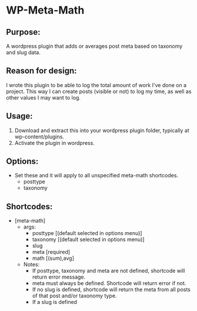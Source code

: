 # WP-Meta-Math

## Purpose:
A wordpress plugin that adds or averages post meta based on taxonomy and slug data.

## Reason for design:
I wrote this plugin to be able to log the total amount of work I've done on a project. This way I can create posts (visible or not) to log my time, as well as other values I may want to log.

## Usage:
1. Download and extract this into your wordpress plugin folder, typically at wp-content/plugins.
2. Activate the plugin in wordpress.

## Options:
- Set these and it will apply to all unspecified meta-math shortcodes.
	- posttype
	- taxonomy


## Shortcodes:
- [meta-math]
	- args:
		- posttype [(default selected in options menu)]
		- taxonomy [(default selected in options menu)]
		- slug
		- meta [required]
		- math [(sum),avg]
	- Notes:
		- If posttype, taxonomy and meta are not defined, shortcode will return error message.
		- meta must always be defined. Shortcode will return error if not.
		- If no slug is defined, shortcode will return the meta from all posts of that post and/or taxonomy type.
		- If a slug is defined 
